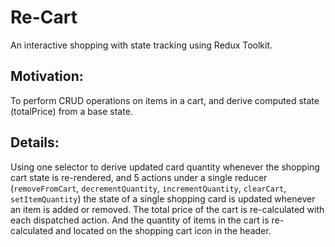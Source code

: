 # Re-Cart

An interactive shopping with state tracking using Redux Toolkit.

## Motivation:  
To perform CRUD operations on items in a cart, and derive computed state (totalPrice) from a base state.

## Details:
Using one selector to derive updated card quantity whenever the shopping cart state is re-rendered, and 5 actions under a single reducer (`removeFromCart`, `decrementQuantity`, `incrementQuantity`, `clearCart`, `setItemQuantity`) the state of a single shopping card is updated whenever an item is added or removed. The total price of the cart is re-calculated with each dispatched action. And the quantity of items in the cart is re-calculated and located on the shopping cart icon in the header. 


